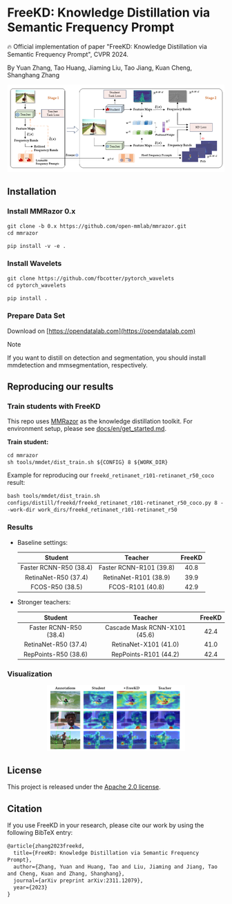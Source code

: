 # FreeKD: Knowledge Distillation via Semantic Frequency Prompt

:fire: Official implementation of paper "FreeKD: Knowledge Distillation via Semantic Frequency Prompt", CVPR 2024.

By Yuan Zhang, Tao Huang, Jiaming Liu, Tao Jiang, Kuan Cheng, Shanghang Zhang

<p align='center'>
<img src='./assests/arch.png' alt='mask' width='700px'>
</p>

## Installation  

### Install MMRazor 0.x

```shell
git clone -b 0.x https://github.com/open-mmlab/mmrazor.git
cd mmrazor
```

```shell
pip install -v -e .
```
### Install Wavelets
```shell
git clone https://github.com/fbcotter/pytorch_wavelets
cd pytorch_wavelets
```
```shell
pip install .
```
### Prepare Data Set

Download on [https://opendatalab.com](https://opendatalab.com)

> [!Note]
> If you want to distill on detection and segmentation, you should install mmdetection and mmsegmentation, respectively.

## Reproducing our results

### Train students with FreeKD

This repo uses [MMRazor](https://github.com/open-mmlab/mmrazor) as the knowledge distillation toolkit. For environment setup, please see [docs/en/get_started.md](docs/en/get_started.md).

**Train student:**  

```shell
cd mmrazor
sh tools/mmdet/dist_train.sh ${CONFIG} 8 ${WORK_DIR}
```

Example for reproducing our `freekd_retinanet_r101-retinanet_r50_coco` result:

```shell
bash tools/mmdet/dist_train.sh configs/distill/freekd/freekd_retinanet_r101-retinanet_r50_coco.py 8 --work-dir work_dirs/freekd_retinanet_r101-retinanet_r50
```


### Results  

* Baseline settings:  

  |        Student         |         Teacher         | FreeKD |
  | :--------------------: | :---------------------: | :------: |
  | Faster RCNN-R50 (38.4) | Faster RCNN-R101 (39.8) |   40.8   |
  |  RetinaNet-R50 (37.4)  |  RetinaNet-R101 (38.9)  |   39.9   |
  |    FCOS-R50 (38.5)     |    FCOS-R101 (40.8)     |   42.9   |

* Stronger teachers:

  |        Student         |            Teacher            | FreeKD |
  | :--------------------: | :---------------------------: | :------: |
  | Faster RCNN-R50 (38.4) | Cascade Mask RCNN-X101 (45.6) |   42.4   |
  |  RetinaNet-R50 (37.4)  |     RetinaNet-X101 (41.0)     |   41.0   |
  |  RepPoints-R50 (38.6)  |     RepPoints-R101 (44.2)     |   42.4   |

### Visualization

<p align='center'>
<img src='./assests/media.png' alt='mask' width='320px'>
</p>

## License  

This project is released under the [Apache 2.0 license](LICENSE).

## Citation  
If you use FreeKD in your research, please cite our work by using the following BibTeX entry:
```
@article{zhang2023freekd,
  title={FreeKD: Knowledge Distillation via Semantic Frequency Prompt},
  author={Zhang, Yuan and Huang, Tao and Liu, Jiaming and Jiang, Tao and Cheng, Kuan and Zhang, Shanghang},
  journal={arXiv preprint arXiv:2311.12079},
  year={2023}
}
```

